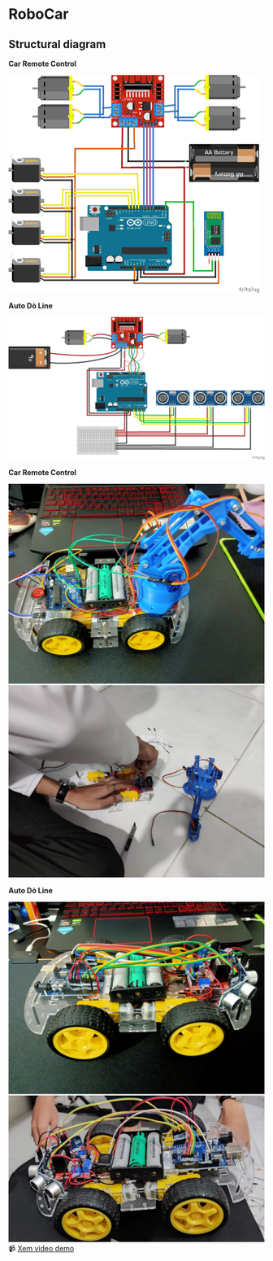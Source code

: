 # RoboCar
## Structural diagram

**Car Remote Control**

<a href=""><img src="https://github.com/phanvanlinhh/RoboCar/blob/main/Imgs/Arduino_car.png" alt="Car Remote Control"></a>

**Auto Dò Line**

<a href=""><img src="https://github.com/phanvanlinhh/RoboCar/blob/main/Imgs/3UltrasonicSensorsCar_bb.jpg" alt="Dò line"></a>

**Car Remote Control**

<a href=""><img src="https://github.com/phanvanlinhh/RoboCar/blob/main/Imgs/34496f8f-99f6-4bd2-8a35-6e5a330ec80c.jpg" alt="Car Remote Control"></a>
<a href=""><img src="https://github.com/phanvanlinhh/RoboCar/blob/main/Imgs/030bd9b9-22fe-4ab2-8a4f-6cdae617478b.jpg" alt="Car Remote Control"></a>

**Auto Dò Line**

<a href=""><img src="https://github.com/phanvanlinhh/RoboCar/blob/main/Imgs/00ea6c39-6123-414c-8c33-40cb787a39b5.jpg" alt="Dò line"></a> 
<a href=""><img src="https://github.com/phanvanlinhh/RoboCar/blob/main/Imgs/e41e042a-62ba-426d-9c3b-ae2ded56b93d.jpg" alt="Dò line"></a>
📹 [Xem video demo](https://github.com/phanvanlinhh/RoboCar/blob/main/Imgs/42d5661a-f1bd-45e8-89a5-7d6e00ca6382.mp4)
